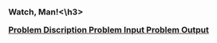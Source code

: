 <h3>Watch, Man!<\h3>

<a href="http://acm-ecna.ysu.edu/ProblemSet/ecna2014.pdf" target="_blank">Problem Discription
<a href="http://acm-ecna.ysu.edu/ProblemSet/Problems/I/I.in" target="_blank">Problem Input
<a href="http://acm-ecna.ysu.edu/ProblemSet/Problems/I/I.out" target="_blank">Problem Output
